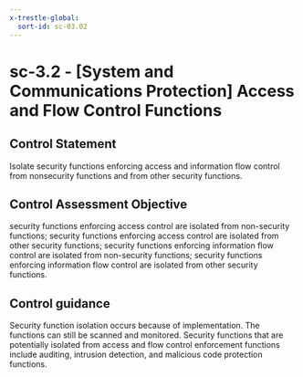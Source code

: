 ```yaml
---
x-trestle-global:
  sort-id: sc-03.02
---
```


# sc-3.2 - \[System and Communications Protection\] Access and Flow Control Functions

## Control Statement

Isolate security functions enforcing access and information flow control from nonsecurity functions and from other security functions.

## Control Assessment Objective

security functions enforcing access control are isolated from non-security functions;
security functions enforcing access control are isolated from other security functions;
security functions enforcing information flow control are isolated from non-security functions;
security functions enforcing information flow control are isolated from other security functions.

## Control guidance

Security function isolation occurs because of implementation. The functions can still be scanned and monitored. Security functions that are potentially isolated from access and flow control enforcement functions include auditing, intrusion detection, and malicious code protection functions.

